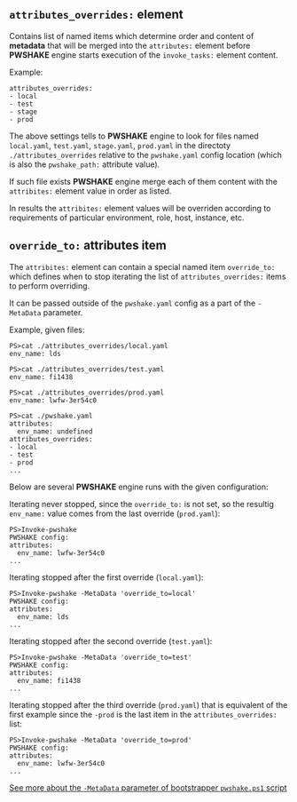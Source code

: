 ## `attributes_overrides:` **element**

Contains list of named items which determine order and content of **metadata** that will be merged into the `attributes:` element before **PWSHAKE** engine starts execution of the `invoke_tasks:` element content.

Example:
```
attributes_overrides:
- local
- test
- stage
- prod
```
The above settings tells to **PWSHAKE** engine to look for files named `local.yaml`,  `test.yaml`,  `stage.yaml`,  `prod.yaml` in the directoty `./attributes_overrides` relative to the `pwshake.yaml` config location (which is also the `pwshake_path:` attribute value).

If such file exists **PWSHAKE** engine merge each of them content with the `attribites:` element value in order as listed.

In results the `attribites:` element values will be overriden according to requirements of particular environment, role, host, instance, etc.

## `override_to:` **attributes item**
The `attribites:` element can contain a special named item `override_to:` which defines when to stop iterating the list of `attributes_overrides:` items to perform overriding.

It can be passed outside of the `pwshake.yaml` config as a part of the `-MetaData` parameter.

Example, given files:
```
PS>cat ./attributes_overrides/local.yaml
env_name: lds
```
```
PS>cat ./attributes_overrides/test.yaml
env_name: fi1438
```
```
PS>cat ./attributes_overrides/prod.yaml
env_name: lwfw-3er54c0
```
```
PS>cat ./pwshake.yaml
attributes:
  env_name: undefined
attributes_overrides:
- local
- test
- prod
...
```

Below are several **PWSHAKE** engine runs with the given configuration:

Iterating never stopped, since the `override_to:` is not set, so the resultig `env_name:` value comes from the last override (`prod.yaml`):
```
PS>Invoke-pwshake
PWSHAKE config:
attributes:
  env_name: lwfw-3er54c0
...
```
Iterating stopped after the first override (`local.yaml`):
```
PS>Invoke-pwshake -MetaData 'override_to=local'
PWSHAKE config:
attributes:
  env_name: lds
...
```
Iterating stopped after the second override (`test.yaml`):
```
PS>Invoke-pwshake -MetaData 'override_to=test'
PWSHAKE config:
attributes:
  env_name: fi1438
...
```
Iterating stopped after the third override (`prod.yaml`) that is equivalent of the first example since the `-prod` is the last item in the `attributes_overrides:` list:
```
PS>Invoke-pwshake -MetaData 'override_to=prod'
PWSHAKE config:
attributes:
  env_name: lwfw-3er54c0
...
```

[See more about the `-MetaData` parameter of  bootstrapper `pwshake.ps1` script](/doc/bootstrapper.md)